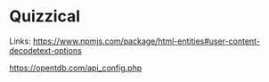 # Quizzical

Links:
https://www.npmjs.com/package/html-entities#user-content-decodetext-options

https://opentdb.com/api_config.php
